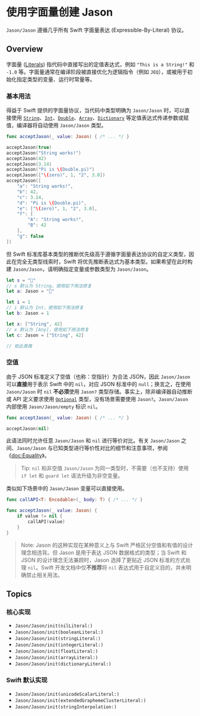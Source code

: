 # 使用字面量创建 Jason

``Jason/Jason`` 遵循几乎所有 Swift 字面量表达 (Expressible-By-Literal) 协议。

## Overview

字面量 ([Literals](https://docs.swift.org/swift-book/ReferenceManual/LexicalStructure.html#ID414))
指代码中直接写出的定值表达式，例如 `"This is a String!"` 和 `-1.0` 等。字面量通常在编译阶段被直接优化为逻辑指令（例如
`JEQ`），或被用于初始化指定类型的变量、运行时常量等。

### 基本用法

得益于 Swift 提供的字面量协议，当代码中类型明确为 ``Jason/Jason`` 时，可以直接使用 [`String`](
https://developer.apple.com/documentation/swift/string/1541044-init#discussion)、[`Int`](
https://developer.apple.com/documentation/swift/int/1540495-init#discussion)、[`Double`](
https://developer.apple.com/documentation/swift/double/1540069-init#discussion)、[`Array`](
https://developer.apple.com/documentation/swift/array/1540235-init#discussion)、[`Dictionary`](
https://developer.apple.com/documentation/swift/dictionary/1538849-init#discussion)
等定值表达式传递参数或赋值，编译器将自动使用 ``Jason/Jason`` 类型。

```swift
func acceptJason(_ value: Jason) { /* ... */ }

acceptJason(true)
acceptJason("String works!")
acceptJason(42)
acceptJason(3.14)
acceptJason("Pi is \(Double.pi)")
acceptJason(["\(zero)", 1, "2", 3.0])
acceptJason([
    "a": "String works!",
    "b": 42,
    "c": 3.14,
    "d": "Pi is \(Double.pi)",
    "e": ["\(zero)", 1, "2", 3.0],
    "f": [
        "A": "String works!",
        "B": 42
    ],
    "g": false
])
```

但 Swift 标准库基本类型的推断优先级高于遵循字面量表达协议的自定义类型，因此在完全无类型线索时，Swift
将优先推断表达式为基本类型。如果希望在此时构建 ``Jason/Jason``，请明确指定变量或参数类型为 ``Jason/Jason``。

```swift
let s = "🤣"
// s 默认为 String，使用如下用法修复
let a: Jason = "🤣"

let i = 1
// i 默认为 Int，使用如下用法修复
let b: Jason = 1

let x: ["String", 42]
// x 默认为 [Any]，使用如下用法修复
let c: Jason = ["String", 42]

// 依此类推
```

### 空值

由于 JSON 标准定义了空值（也称：空指针）为合法 JSON，因此 ``Jason/Jason`` 可以**直接**用于表示 Swift 中的 `nil`，对应 JSON 标准中的
`null`；换言之，在使用 ``Jason/Jason`` 时 `nil` **不必须**使用 `Jason?` 类型存储。事实上，除非编译器自动推断或 API
定义要求使用 [`Optional`](https://developer.apple.com/documentation/swift/optional/) 类型，没有场景需要使用
`Jason?`。``Jason/Jason`` 内部使用 ``Jason/Jason/empty`` 标识 `nil`。

```swift
func acceptJason(_ value: Jason) { /* ... */ }

acceptJason(nil)
```

此语法同时允许任意 ``Jason/Jason`` 和 `nil` 进行等价对比。有关 ``Jason/Jason`` 之间、``Jason/Jason``
与已知类型进行等价性对比的细节和注意事项，参阅《<doc:Equality>》。

> Tip: `nil` 和非空值 ``Jason/Jason`` 为同一类型时，不需要（也不支持）使用 `if let` 和 `guard let`
语法升级为非空变量。

类似如下场景中的 ``Jason/Jason`` 变量可以直接使用。

```swift
func callAPI<T: Encodable>(_ body: T) { /* ... */ }

func acceptJason(_ value: Jason) {
    if value != nil {
        callAPI(value)
    }
}
```

> Note: Jason 的这种实现在某种意义上与 Swift 严格区分空值和有值的设计理念相违背。但 Jason 是用于表达 JSON 数据格式的类型；当
Swift 和 JSON 的设计理念无法兼顾时，Jason 选择了更贴近 JSON 标准的方式处理 `nil`。Swift 开发文档中仅**不推荐**将
`nil` 表达式用于自定义目的，并未明确禁止相关用法。

## Topics

### 核心实现

- ``Jason/Jason/init(nilLiteral:)``
- ``Jason/Jason/init(booleanLiteral:)``
- ``Jason/Jason/init(stringLiteral:)``
- ``Jason/Jason/init(integerLiteral:)``
- ``Jason/Jason/init(floatLiteral:)``
- ``Jason/Jason/init(arrayLiteral:)``
- ``Jason/Jason/init(dictionaryLiteral:)``

### Swift 默认实现

- ``Jason/Jason/init(unicodeScalarLiteral:)``
- ``Jason/Jason/init(extendedGraphemeClusterLiteral:)``
- ``Jason/Jason/init(stringInterpolation:)``
